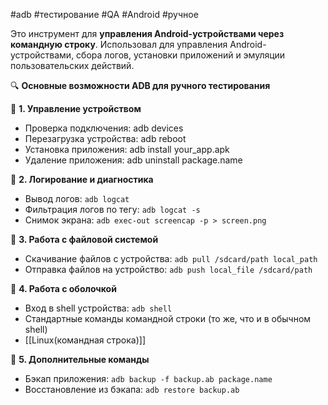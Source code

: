 #adb #тестирование #QA #Android #ручное

Это инструмент для **управления Android-устройствами через командную строку**. Использовал для управления Android-устройствами, сбора логов, установки приложений и эмуляции пользовательских действий.


🔍 **Основные возможности ADB для ручного тестирования**

📌 **1. Управление устройством**

- Проверка подключения: adb devices
- Перезагрузка устройства: adb reboot
- Установка приложения: adb install your_app.apk
- Удаление приложения: adb uninstall package.name

📌 **2. Логирование и диагностика**

- Вывод логов: `adb logcat`
- Фильтрация логов по тегу: `adb logcat -s`
- Снимок экрана: `adb exec-out screencap -p > screen.png`

📌 **3. Работа с файловой системой**

- Скачивание файлов с устройства: `adb pull /sdcard/path local_path`
- Отправка файлов на устройство: `adb push local_file /sdcard/path`

📌 **4. Работа с оболочкой**

- Вход в shell устройства: `adb shell`
- Стандартные команды командной строки (то же, что и в обычном shell)
-  [[Linux(командная строка)]]

📌 **5. Дополнительные команды**

- Бэкап приложения: `adb backup -f backup.ab package.name`
- Восстановление из бэкапа: `adb restore backup.ab`